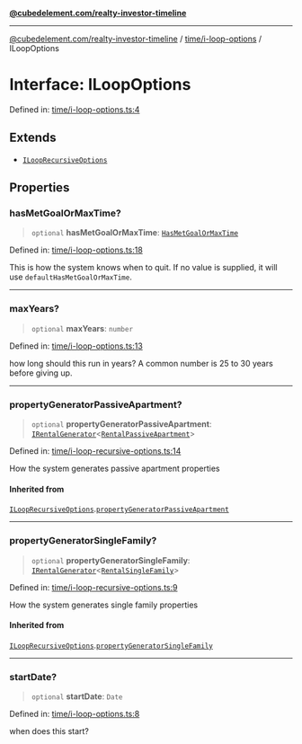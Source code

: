 [**@cubedelement.com/realty-investor-timeline**](../../../index.md)

---

[@cubedelement.com/realty-investor-timeline](../../../modules.md) / [time/i-loop-options](../index.md) / ILoopOptions

# Interface: ILoopOptions

Defined in: [time/i-loop-options.ts:4](https://github.com/kvernon/realty-investor-timeline/blob/806c805529d356deb12c125749ddea89a26850dd/src/time/i-loop-options.ts#L4)

## Extends

- [`ILoopRecursiveOptions`](../../i-loop-recursive-options/interfaces/ILoopRecursiveOptions.md)

## Properties

### hasMetGoalOrMaxTime?

> `optional` **hasMetGoalOrMaxTime**: [`HasMetGoalOrMaxTime`](../../has-met-goal-or-max-time/type-aliases/HasMetGoalOrMaxTime.md)

Defined in: [time/i-loop-options.ts:18](https://github.com/kvernon/realty-investor-timeline/blob/806c805529d356deb12c125749ddea89a26850dd/src/time/i-loop-options.ts#L18)

This is how the system knows when to quit. If no value is supplied, it will use `defaultHasMetGoalOrMaxTime`.

---

### maxYears?

> `optional` **maxYears**: `number`

Defined in: [time/i-loop-options.ts:13](https://github.com/kvernon/realty-investor-timeline/blob/806c805529d356deb12c125749ddea89a26850dd/src/time/i-loop-options.ts#L13)

how long should this run in years? A common number is 25 to 30 years before giving up.

---

### propertyGeneratorPassiveApartment?

> `optional` **propertyGeneratorPassiveApartment**: [`IRentalGenerator`](../../../generators/rental-generator/interfaces/IRentalGenerator.md)\<[`RentalPassiveApartment`](../../../properties/rental-passive-apartment/classes/RentalPassiveApartment.md)\>

Defined in: [time/i-loop-recursive-options.ts:14](https://github.com/kvernon/realty-investor-timeline/blob/806c805529d356deb12c125749ddea89a26850dd/src/time/i-loop-recursive-options.ts#L14)

How the system generates passive apartment properties

#### Inherited from

[`ILoopRecursiveOptions`](../../i-loop-recursive-options/interfaces/ILoopRecursiveOptions.md).[`propertyGeneratorPassiveApartment`](../../i-loop-recursive-options/interfaces/ILoopRecursiveOptions.md#propertygeneratorpassiveapartment)

---

### propertyGeneratorSingleFamily?

> `optional` **propertyGeneratorSingleFamily**: [`IRentalGenerator`](../../../generators/rental-generator/interfaces/IRentalGenerator.md)\<[`RentalSingleFamily`](../../../properties/rental-single-family/classes/RentalSingleFamily.md)\>

Defined in: [time/i-loop-recursive-options.ts:9](https://github.com/kvernon/realty-investor-timeline/blob/806c805529d356deb12c125749ddea89a26850dd/src/time/i-loop-recursive-options.ts#L9)

How the system generates single family properties

#### Inherited from

[`ILoopRecursiveOptions`](../../i-loop-recursive-options/interfaces/ILoopRecursiveOptions.md).[`propertyGeneratorSingleFamily`](../../i-loop-recursive-options/interfaces/ILoopRecursiveOptions.md#propertygeneratorsinglefamily)

---

### startDate?

> `optional` **startDate**: `Date`

Defined in: [time/i-loop-options.ts:8](https://github.com/kvernon/realty-investor-timeline/blob/806c805529d356deb12c125749ddea89a26850dd/src/time/i-loop-options.ts#L8)

when does this start?
